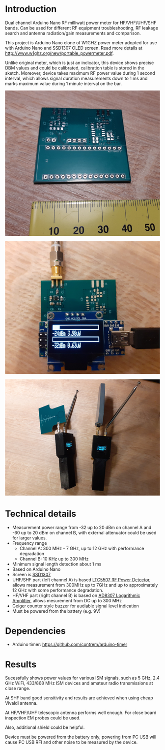 # Introduction
Dual channel Arduino Nano RF milliwatt power meter for HF/VHF/UHF/SHF bands. Can be used for different RF equipment troubleshooting, RF leakage search and antenna radiation/gain measurements and comparison.

This project is Arduino Nano clone of W1GHZ power meter adopted for use with Arduino Nano and SSD1307 OLED screen. Read more details at http://www.w1ghz.org/new/portable_powermeter.pdf. 

Unlike original meter, which is just an indicator, this device shows precise DBM values and could be calibrated, calibration table is stored in the sketch. Moreover, device takes maximum RF power value during 1 second interval, which allows signal duration measurements down to 1 ms and marks maximum value during 1 minute interval on the bar.

![alt text](images/board.png)

![alt text](images/device.png)

![alt text](images/complete.png)

# Technical details
- Measurement power range from -32 up to 20 dBm on channel A and -60 up to 20 dBm on channel B, with external attenuator could be used for larger values.
- Frequency range
  - Channel A: 300 MHz - 7 GHz, up to 12 GHz with performance degradation
  - Channel B: 10 KHz up to 300 MHz
- Minimum signal length detection about 1 ms
- Based on Arduino Nano
- Screen is [SSD1307](https://cdn-shop.adafruit.com/datasheets/SSD1306.pdf)
- UHF/SHF part (left channel A) is based [LTC5507 RF Power Detector](https://www.analog.com/media/en/technical-documentation/data-sheets/5508fa.pdf), allows measurement from 300MHz up to 7GHz and up to approximately 12 GHz with some performance degradation.
- HF/VHF part (right channel B) is based on [AD8307 Logarithmic Amplifier](https://www.analog.com/media/en/technical-documentation/data-sheets/AD8307.pdf), allows mesurement from DC up to 300 MHz
- Geiger counter style buzzer for audiable signal level indication
- Must be powered from the battery (e.g. 9V)

# Dependencies
- Arduino timer: https://github.com/contrem/arduino-timer

# Results
Sucessfully shows power values for various ISM signals, such as 5 GHz, 2.4 GHz WiFi, 433/868 MHz ISM devices and amateur radio transmissions at close range. 

At SHF band good sensitivity and results are achieved when using cheap Vivaldi antenna. 

At HF/VHF/UHF telescopic antenna performs well enough. For close board inspection EM probes could be used. 

Also, additional shield could be helpful. 

Device must be powered from the battery only, powering from PC USB will cause PC USB RFI and other noise to be measured by the device.
